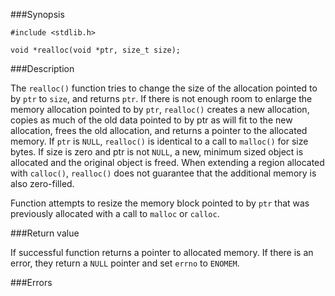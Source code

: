 ###Synopsis

`#include <stdlib.h>`

`void *realloc(void *ptr, size_t size);`

###Description

The `realloc()` function tries to change the size of the allocation pointed to by `ptr` to `size`, and returns `ptr`.  If there is not enough room to enlarge the memory allocation pointed to by `ptr`, `realloc()` creates a new allocation, copies as much of the old data pointed to by ptr as will fit to the new allocation, frees the old allocation, and returns a pointer to the allocated memory.  If `ptr` is `NULL`, `realloc()` is identical to a call to `malloc()` for size bytes.  If size is zero and ptr is not `NULL`, a new, minimum sized object is allocated and the original object is freed.  When extending a region allocated with `calloc()`, `realloc()` does not guarantee that the additional memory is also zero-filled.

Function attempts to resize the memory block pointed to by `ptr` that was previously allocated with a call to `malloc` or `calloc`.

###Return value

If successful function returns a pointer to allocated memory. If there is an error, they return a `NULL` pointer and set `errno` to `ENOMEM`.

###Errors
